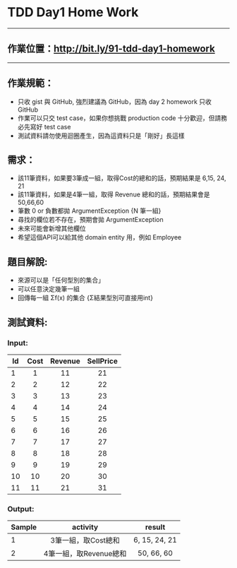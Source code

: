 # TDD Day1 Home Work 

---
## 作業位置：http://bit.ly/91-tdd-day1-homework
---
## 作業規範：
- 只收 gist 與 GitHub, 強烈建議為 GitHub，因為 day 2 homework 只收 GitHub
- 作業可以只交 test case，如果你想挑戰 production code 十分歡迎，但請務必先寫好 test case
- 測試資料請勿使用迴圈產生，因為這資料只是「剛好」長這樣

## 需求：
- 該11筆資料，如果要3筆成一組，取得Cost的總和的話，預期結果是 6,15, 24, 21  
- 該11筆資料，如果是4筆一組，取得 Revenue 總和的話，預期結果會是 50,66,60  
- 筆數 0 or 負數都拋 ArgumentException {N 筆一組}
- 尋找的欄位若不存在，預期會拋 ArgumentException
- 未來可能會新增其他欄位
- 希望這個API可以給其他 domain entity 用，例如 Employee

## 題目解說:
- 來源可以是「任何型別的集合」
- 可以任意決定幾筆一組
- 回傳每一組 Σf(x) 的集合 {Σ結果型別可直接用int}

## 測試資料:
  ### Input:
|Id	| Cost | Revenue | SellPrice |  
|---|:----:|:-------:|:---------:|  
|1	|  1   |    11   |    21     |  
|2	|  2   |    12   |    22     |  
|3	|  3   |    13   |    23     |  
|4	|  4   |    14   |    24     |  
|5	|  5   |    15   |    25     |  
|6	|  6   |    16   |    26     |  
|7	|  7   |    17   |    27     |  
|8  |  8   |    18   |    28     |  
|9  |  9   |    19   |    29     |  
|10 |  10  |    20   |    30     |  
|11 |  11  |    21   |    31     |  

  ### Output:
| Sample|         activity       |       result      |
|-------|:----------------------:|:-----------------:|
|   1 	|  3筆一組，取Cost總和    |     6, 15, 24, 21 |  
|   2 	|  4筆一組，取Revenue總和 |    50, 66, 60     |  
  
   
